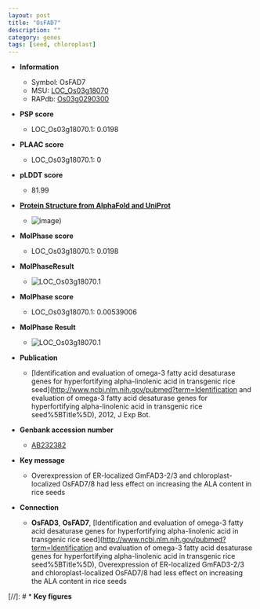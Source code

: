 ```yaml
---
layout: post
title: "OsFAD7"
description: ""
category: genes
tags: [seed, chloroplast]
---
```


* **Information**  
    + Symbol: OsFAD7  
    + MSU: [LOC_Os03g18070](http://rice.plantbiology.msu.edu/cgi-bin/ORF_infopage.cgi?orf=LOC_Os03g18070)  
    + RAPdb: [Os03g0290300](http://rapdb.dna.affrc.go.jp/viewer/gbrowse_details/irgsp1?name=Os03g0290300)  

* **PSP score**  
    + LOC_Os03g18070.1: 0.0198 

* **PLAAC score**  
    + LOC_Os03g18070.1: 0 

* **pLDDT score**
    + 81.99

* **[Protein Structure from AlphaFold and UniProt](https://www.uniprot.org/uniprotkb/Q10MX9/entry#structure)**
    + ![image](https://ricepsp.github.io/images/Q1/AF-Q10MX9-F1.png))

* **MolPhase score**
    + LOC_Os03g18070.1: 0.0198

* **MolPhaseResult**
    + ![LOC_Os03g18070.1](https://ricepsp.github.io/pictures/LOC_Os03g/LOC_Os03g18070.1.png)

* **MolPhase score**
    + LOC_Os03g18070.1: 0.00539006

* **MolPhase Result**
    + ![LOC_Os03g18070.1](https://304243504.github.io/Pictures/LOC_Os03g/LOC_Os03g18070.1.png)

* **Publication**  
    + [Identification and evaluation of omega-3 fatty acid desaturase genes for hyperfortifying alpha-linolenic acid in transgenic rice seed](http://www.ncbi.nlm.nih.gov/pubmed?term=Identification and evaluation of omega-3 fatty acid desaturase genes for hyperfortifying alpha-linolenic acid in transgenic rice seed%5BTitle%5D), 2012, J Exp Bot.

* **Genbank accession number**  
    + [AB232382](http://www.ncbi.nlm.nih.gov/nuccore/AB232382)

* **Key message**  
    + Overexpression of ER-localized GmFAD3-2/3 and chloroplast-localized OsFAD7/8 had less effect on increasing the ALA content in rice seeds

* **Connection**  
    + __OsFAD3__, __OsFAD7__, [Identification and evaluation of omega-3 fatty acid desaturase genes for hyperfortifying alpha-linolenic acid in transgenic rice seed](http://www.ncbi.nlm.nih.gov/pubmed?term=Identification and evaluation of omega-3 fatty acid desaturase genes for hyperfortifying alpha-linolenic acid in transgenic rice seed%5BTitle%5D), Overexpression of ER-localized GmFAD3-2/3 and chloroplast-localized OsFAD7/8 had less effect on increasing the ALA content in rice seeds

[//]: # * **Key figures**  


